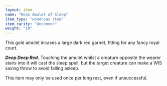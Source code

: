 ```yaml
---
layout: item
name: "Rose Amulet of Sleep"
item_type: "wondrous item"
item_rarity: "Uncommon"
weight: "10"
---
```


This gold amulet incases a large dark red garnet, fitting for any fancy royal court.  

***Deep Deep Red.*** Touching the amulet whilst a creature opposite the wearer stairs into it will cast the sleep spell, but the target creature can make a WIS saving throw to avoid falling asleep.

This item may only be used once per long rest, even if unsuccessful.
